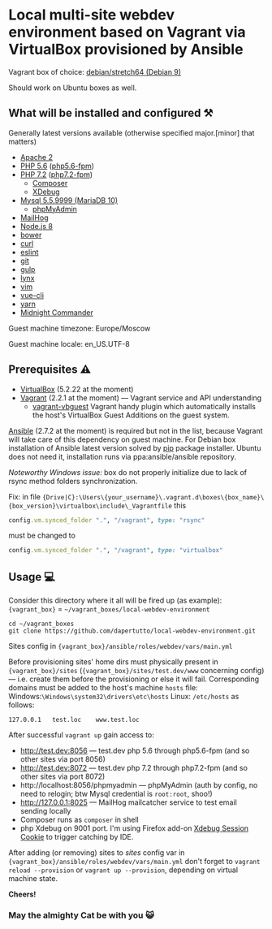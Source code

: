 # Local multi-site webdev environment based on Vagrant via VirtualBox provisioned by Ansible
Vagrant box of choice: [debian/stretch64 (Debian 9)](https://app.vagrantup.com/debian/boxes/stretch64)

Should work on Ubuntu boxes as well.
## What will be installed and configured ⚒️
Generally latest versions available (otherwise specified major.[minor] that matters)
- [Apache 2](https://httpd.apache.org/)
- [PHP 5.6](http://php.net/) ([php5.6-fpm](https://wiki.apache.org/httpd/PHP-FPM))
- [PHP 7.2](http://php.net/) ([php7.2-fpm](https://wiki.apache.org/httpd/PHP-FPM))
  - [Composer](https://getcomposer.org/)
  - [XDebug](https://xdebug.org/)
- [Mysql 5.5.9999 (MariaDB 10)](https://www.mysql.com/)
  - [phpMyAdmin](https://www.phpmyadmin.net/)
- [MailHog](https://github.com/mailhog/MailHog)
- [Node.js 8](https://nodejs.org/)
- [bower](https://bower.io/)
- [curl](https://curl.haxx.se/)
- [eslint](https://eslint.org/)
- [git](https://git-scm.com/)
- [gulp](https://gulpjs.com/)
- [lynx](http://lynx.browser.org/)
- [vim](https://www.vim.org/)
- [vue-cli](https://cli.vuejs.org/)
- [yarn](https://yarnpkg.com/)
- [Midnight Commander](https://midnight-commander.org/)

Guest machine timezone: Europe/Moscow

Guest machine locale: en_US.UTF-8

## Prerequisites ⚠️
- [VirtualBox](https://www.virtualbox.org/) (5.2.22 at the moment)
- [Vagrant](https://www.vagrantup.com/) (2.2.1 at the moment) — Vagrant service and API understanding
  - [vagrant-vbguest](https://github.com/dotless-de/vagrant-vbguest) Vagrant handy plugin which automatically installs the host's VirtualBox Guest Additions on the guest system.

[Ansible](https://www.ansible.com/) (2.7.2 at the moment) is required but not in the list, because Vagrant will take care of this dependency on guest machine. For Debian box installation of Ansible latest version solved by [pip](https://pip.pypa.io/) package installer. Ubuntu does not need it, installation runs via ppa:ansible/ansible repository.

_Noteworthy Windows issue_: box do not properly initialize due to lack of rsync method folders synchronization.

Fix: in file `{Drive|C}:\Users\{your_username}\.vagrant.d\boxes\{box_name}\{box_version}\virtualbox\include\_Vagrantfile` this
```ruby
config.vm.synced_folder ".", "/vagrant", type: "rsync"
```
must be changed to
```ruby
config.vm.synced_folder ".", "/vagrant", type: "virtualbox"
```

## Usage 💻
Consider this directory where it all will be fired up (as example):
`{vagrant_box}` = `~/vagrant_boxes/local-webdev-environment`

```
cd ~/vagrant_boxes
git clone https://github.com/dapertutto/local-webdev-environment.git
```

Sites config in `{vagrant_box}/ansible/roles/webdev/vars/main.yml`

Before provisioning sites' home dirs must physically present in `{vagrant_box}/sites` (`{vagrant_box}/sites/test.dev/www` concerning config) — i.e. create them before the provisioning or else it will fail.
Corresponding domains must be added to the host's machine `hosts` file:
Windows:`\Windows\system32\drivers\etc\hosts`
Linux: `/etc/hosts`
as follows:
```
127.0.0.1   test.loc    www.test.loc
```
After successful `vagrant up` gain access to:
- http://test.dev:8056 — test.dev php 5.6 through php5.6-fpm (and so other sites via port 8056)
- http://test.dev:8072 — test.dev php 7.2 through php7.2-fpm (and so other sites via port 8072)
- http://localhost:8056/phpmyadmin — phpMyAdmin (auth by config, no need to relogin; btw Mysql credential is `root:root`, shoo!)
- http://127.0.0.1:8025 — MailHog mailcatcher service to test email sending locally
- Composer runs as `composer` in shell
- php Xdebug on 9001 port. I'm using Firefox add-on [Xdebug Session Cookie](https://addons.mozilla.org/en-US/firefox/addon/xdebug-session-cookie/) to trigger catching by IDE.

After adding (or removing) sites to *sites* config var in `{vagrant_box}/ansible/roles/webdev/vars/main.yml` don't forget to `vagrant reload --provision` or `vagrant up --provision`, depending on virtual machine state.

**Cheers!**
### May the almighty Cat be with you 😺